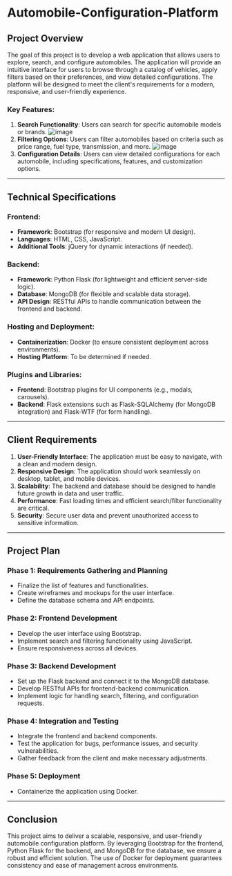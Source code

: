 # Automobile-Configuration-Platform

## Project Overview
The goal of this project is to develop a web application that allows users to explore, search, and configure automobiles. The application will provide an intuitive interface for users to browse through a catalog of vehicles, apply filters based on their preferences, and view detailed configurations. The platform will be designed to meet the client's requirements for a modern, responsive, and user-friendly experience.

### Key Features:
1. **Search Functionality**: Users can search for specific automobile models or brands.
![image](https://github.com/user-attachments/assets/3555251e-3310-4d25-8498-a5556a529f3b)
2. **Filtering Options**: Users can filter automobiles based on criteria such as price range, fuel type, transmission, and more.
![image](https://github.com/user-attachments/assets/aa16f083-0511-46ff-9cbe-c411ff715cd9)
3. **Configuration Details**: Users can view detailed configurations for each automobile, including specifications, features, and customization options.

---

## Technical Specifications

### Frontend:
- **Framework**: Bootstrap (for responsive and modern UI design).
- **Languages**: HTML, CSS, JavaScript.
- **Additional Tools**: jQuery for dynamic interactions (if needed).

### Backend:
- **Framework**: Python Flask (for lightweight and efficient server-side logic).
- **Database**: MongoDB (for flexible and scalable data storage).
- **API Design**: RESTful APIs to handle communication between the frontend and backend.

### Hosting and Deployment:
- **Containerization**: Docker (to ensure consistent deployment across environments).
- **Hosting Platform**: To be determined if needed.

### Plugins and Libraries:
- **Frontend**: Bootstrap plugins for UI components (e.g., modals, carousels).
- **Backend**: Flask extensions such as Flask-SQLAlchemy (for MongoDB integration) and Flask-WTF (for form handling).

---

## Client Requirements
1. **User-Friendly Interface**: The application must be easy to navigate, with a clean and modern design.
2. **Responsive Design**: The application should work seamlessly on desktop, tablet, and mobile devices.
3. **Scalability**: The backend and database should be designed to handle future growth in data and user traffic.
4. **Performance**: Fast loading times and efficient search/filter functionality are critical.
5. **Security**: Secure user data and prevent unauthorized access to sensitive information.

---

## Project Plan

### Phase 1: Requirements Gathering and Planning
- Finalize the list of features and functionalities.
- Create wireframes and mockups for the user interface.
- Define the database schema and API endpoints.

### Phase 2: Frontend Development
- Develop the user interface using Bootstrap.
- Implement search and filtering functionality using JavaScript.
- Ensure responsiveness across all devices.

### Phase 3: Backend Development
- Set up the Flask backend and connect it to the MongoDB database.
- Develop RESTful APIs for frontend-backend communication.
- Implement logic for handling search, filtering, and configuration requests.

### Phase 4: Integration and Testing
- Integrate the frontend and backend components.
- Test the application for bugs, performance issues, and security vulnerabilities.
- Gather feedback from the client and make necessary adjustments.

### Phase 5: Deployment
- Containerize the application using Docker.

---

## Conclusion
This project aims to deliver a scalable, responsive, and user-friendly automobile configuration platform. By leveraging Bootstrap for the frontend, Python Flask for the backend, and MongoDB for the database, we ensure a robust and efficient solution. The use of Docker for deployment guarantees consistency and ease of management across environments.

